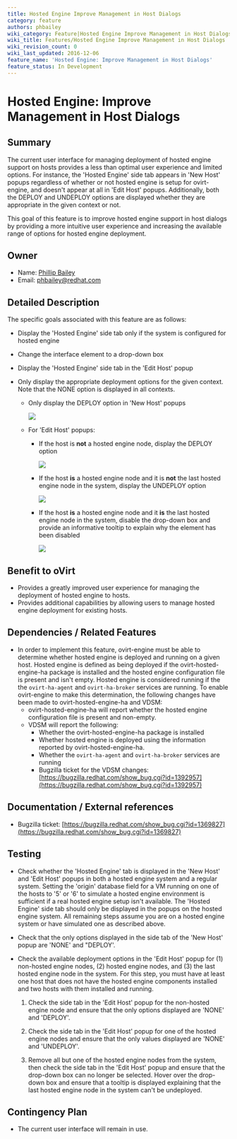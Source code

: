 ```yaml
---
title: Hosted Engine Improve Management in Host Dialogs
category: feature
authors: phbailey
wiki_category: Feature|Hosted Engine Improve Management in Host Dialogs
wiki_title: Features/Hosted Engine Improve Management in Host Dialogs
wiki_revision_count: 0
wiki_last_updated: 2016-12-06
feature_name: 'Hosted Engine: Improve Management in Host Dialogs'
feature_status: In Development
---
```


# Hosted Engine: Improve Management in Host Dialogs

## Summary

The current user interface for managing deployment of hosted engine support on hosts provides a less than optimal user experience and limited options. For instance, the 'Hosted Engine' side tab appears in 'New Host' popups regardless of whether or not hosted engine is setup for ovirt-engine, and doesn't appear at all in 'Edit Host' popups. Additionally, both the DEPLOY and UNDEPLOY options are displayed whether they are appropriate in the given context or not.

This goal of this feature is to improve hosted engine support in host dialogs by providing a more intuitive user experience and increasing the available range of options for hosted engine deployment.

## Owner

*   Name: [Phillip Bailey](https://github.com/pcbailey)
*   Email: <phbailey@redhat.com>

## Detailed Description

The specific goals associated with this feature are as follows:

*   Display the 'Hosted Engine' side tab only if the system is configured for hosted engine

*   Change the interface element to a drop-down box

*   Display the 'Hosted Engine' side tab in the 'Edit Host' popup

*   Only display the appropriate deployment options for the given context. Note that the NONE option is displayed in all contexts.

    *   Only display the DEPLOY option in 'New Host' popups

        ![](/images/wiki/HE_Deployment_new_host.png)

    *   For 'Edit Host' popups:

        *   If the host is **not** a hosted engine node, display the DEPLOY option

            ![](/images/wiki/HE_Deployment_edit_on_non_he_node.png)

        *   If the host **is** a hosted engine node and it is **not** the last hosted engine node in the system, display the UNDEPLOY option

            ![](/images/wiki/HE_Deployment_edit_on_he_node.png)

        *   If the host **is** a hosted engine node and it **is** the last hosted engine node in the system, disable the drop-down box and provide an informative tooltip to explain why the element has been disabled

            ![](/images/wiki/HE_Deployment_edit_on_last_he_node.png)

## Benefit to oVirt

*   Provides a greatly improved user experience for managing the deployment of hosted engine to hosts.
*   Provides additional capabilities by allowing users to manage hosted engine deployment for existing hosts.

## Dependencies / Related Features

*   In order to implement this feature, ovirt-engine must be able to determine whether hosted engine is deployed and running on a given host. Hosted engine is defined as being deployed if the ovirt-hosted-engine-ha package is installed and the hosted engine configuration file is present and isn't empty. Hosted engine is considered running if the the `ovirt-ha-agent` and `ovirt-ha-broker` services are running. To enable ovirt-engine to make this determination, the following changes have been made to ovirt-hosted-engine-ha and VDSM:
    *   ovirt-hosted-engine-ha will report whether the hosted engine configuration file is present and non-empty.
    *   VDSM will report the following:
        *   Whether the ovirt-hosted-engine-ha package is installed
        *   Whether hosted engine is deployed using the information reported by ovirt-hosted-engine-ha.
        *   Whether the `ovirt-ha-agent` and `ovirt-ha-broker` services are running
        *   Bugzilla ticket for the VDSM changes: [https://bugzilla.redhat.com/show_bug.cgi?id=1392957](https://bugzilla.redhat.com/show_bug.cgi?id=1392957)

## Documentation / External references

*   Bugzilla ticket: [https://bugzilla.redhat.com/show_bug.cgi?id=1369827](https://bugzilla.redhat.com/show_bug.cgi?id=1369827)

## Testing

*   Check whether the 'Hosted Engine' tab is displayed in the 'New Host' and 'Edit Host' popups in both a hosted engine system and a regular system. Setting the 'origin' database field for a VM running on one of the hosts to '5' or '6' to simulate a hosted engine environment is sufficient if a real hosted engine setup isn't available. The 'Hosted Engine' side tab should only be displayed in the popups on the hosted engine system. All remaining steps assume you are on a hosted engine system or have simulated one as described above.

*   Check that the only options displayed in the side tab of the 'New Host' popup are 'NONE' and "DEPLOY'.

*   Check the available deployment options in the 'Edit Host' popup for (1) non-hosted engine nodes, (2) hosted engine nodes, and (3) the last hosted engine node in the system. For this step, you must have at least one host that does not have the hosted engine components installed and two hosts with them installed and running.

    1.   Check the side tab in the 'Edit Host' popup for the non-hosted engine node and ensure that the only options displayed are 'NONE' and 'DEPLOY'.

    2.   Check the side tab in the 'Edit Host' popup for one of the hosted engine nodes and ensure that the only values displayed are 'NONE' and 'UNDEPLOY'.

    3.   Remove all but one of the hosted engine nodes from the system, then check the side tab in the 'Edit Host' popup and ensure that the drop-down box can no longer be selected. Hover over the drop-down box and ensure that a tooltip is displayed explaining that the last hosted engine node in the system can't be undeployed.

## Contingency Plan

*   The current user interface will remain in use.
